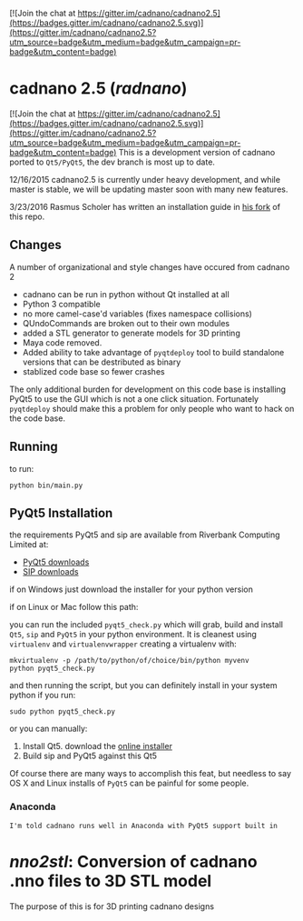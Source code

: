 [![Join the chat at https://gitter.im/cadnano/cadnano2.5](https://badges.gitter.im/cadnano/cadnano2.5.svg)](https://gitter.im/cadnano/cadnano2.5?utm_source=badge&utm_medium=badge&utm_campaign=pr-badge&utm_content=badge)

# cadnano 2.5  (*radnano*)

[![Join the chat at https://gitter.im/cadnano/cadnano2.5](https://badges.gitter.im/cadnano/cadnano2.5.svg)](https://gitter.im/cadnano/cadnano2.5?utm_source=badge&utm_medium=badge&utm_campaign=pr-badge&utm_content=badge)
This is a development version of cadnano ported to `Qt5/PyQt5`, 
the dev branch is most up to date.

12/16/2015 cadnano2.5 is currently under heavy development, 
and while master is stable, we will be updating master soon 
with many new features.

3/23/2016 Rasmus Scholer has written an installation guide in
[his fork](https://github.com/scholer/cadnano2.5/tree/dnapart) of this repo. 

## Changes
A number of organizational and style changes have occured from cadnano 2

* cadnano can be run in python without Qt installed at all
* Python 3 compatible
* no more camel-case'd variables (fixes namespace collisions)
* QUndoCommands are broken out to their own modules
* added a STL generator to generate models for 3D printing
* Maya code removed.
* Added ability to take advantage of `pyqtdeploy` tool to build standalone
versions that can be destributed as binary
* stablized code base so fewer crashes

The only additional burden for development on this code base is installing PyQt5 
to use the GUI which is not a one click situation.  Fortunately `pyqtdeploy`
should make this a problem for only people who want to hack on the code base.

## Running

to run:

    python bin/main.py

## PyQt5 Installation

the requirements PyQt5 and sip are available from Riverbank Computing Limited at: 

* [PyQt5 downloads](http://www.riverbankcomputing.com/software/pyqt/download5)
* [SIP downloads](http://www.riverbankcomputing.com/software/sip/download)

if on Windows just download the installer for your python version

if on Linux or Mac follow this path:

you can run the included `pyqt5_check.py` which will grab, build and install
`Qt5`, `sip` and `PyQt5` in your python environment.  It is cleanest using 
`virtualenv` and `virtualenvwrapper` creating a virtualenv with:

    mkvirtualenv -p /path/to/python/of/choice/bin/python myvenv
    python pyqt5_check.py

and then running the script, but you can definitely install in your system
python if you run:

    sudo python pyqt5_check.py

or you can manually:

1.  Install Qt5. download the [online installer](http://www.qt.io/download-open-source/)
2.  Build sip and PyQt5 against this Qt5

Of course there are many ways to accomplish this feat, but needless to say
OS X and Linux installs of `PyQt5` can be painful for some people.

### Anaconda

    I'm told cadnano runs well in Anaconda with PyQt5 support built in

# *nno2stl*: Conversion of cadnano .nno files to 3D STL model

The purpose of this is for 3D printing cadnano designs
